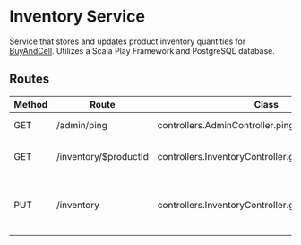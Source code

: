 # Inventory Service

Service that stores and updates product inventory quantities for [BuyAndCell](https://github.com/LexBedwell/BuyAndCell).
Utilizes a Scala Play Framework and PostgreSQL database.

## Routes

| Method | Route | Class | Description
| ------ | ----- | ----- | -----------
| GET | /admin/ping | controllers.AdminController.ping | Ping service
| GET | /inventory/$productId | controllers.InventoryController.getProductInventory | Check if product is in-stock
| PUT | /inventory | controllers.InventoryController.getProductInventory | Check if there is enough inventory to fill an order
